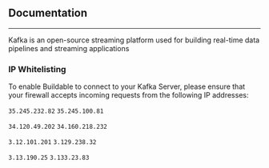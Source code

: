 ## Documentation
----

Kafka is an open-source streaming platform used for building real-time data pipelines and streaming applications

### IP Whitelisting

To enable Buildable to connect to your Kafka Server, please ensure that your firewall accepts incoming requests from the following IP addresses:

`35.245.232.82` `35.245.100.81`

`34.120.49.202` `34.160.218.232`

`3.12.101.201` `3.129.238.32`

`3.13.190.25` `3.133.23.83`
